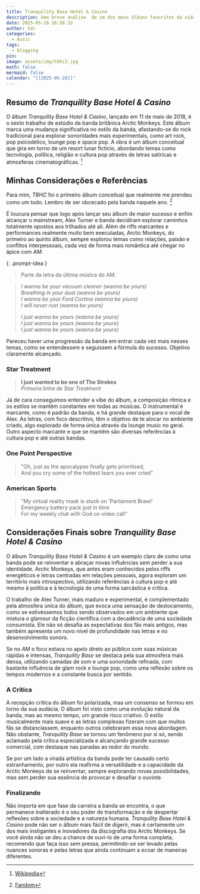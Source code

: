 ```yaml
---
title: Tranquility Base Hotel & Casino
description: Uma breve análise  de um dos meus álbuns favoritos da vida
date: 2025-05-28 16:56:32
author: Val
categories:
  - music
tags:
  - blogging
pin: 
image: assets/img/tbhc2.jpg
math: false
mermaid: false
calendar: "[[2025-05-28]]"
---
```

## Resumo de _Tranquility Base Hotel & Casino_

O álbum _Tranquility Base Hotel & Casino_, lançado em 11 de maio de 2018, é o sexto trabalho de estúdio da banda britânica Arctic Monkeys. Este álbum marca uma mudança significativa no estilo da banda, afastando-se do rock tradicional para explorar sonoridades mais experimentais, como art rock, pop psicodélico, lounge pop e space pop. A obra é um álbum conceitual que gira em torno de um resort lunar fictício, abordando temas como tecnologia, política, religião e cultura pop através de letras satíricas e atmosferas cinematográficas. [^1]

## Minhas Considerações e Referências

Para mim, _TBHC_ foi o primeiro álbum conceitual que realmente me prendeu como um todo. Lembro de ser obcecado pela banda naquele ano. [^2]

É loucura pensar que logo após lançar seu álbum de maior sucesso e enfim alcançar o mainstream, Alex Turner e banda decidiram explorar caminhos totalmente opostos aos trilhados até ali. Além de riffs marcantes e performances realmente muito bem executadas, Arctic Monkeys, do primeiro ao quinto álbum, sempre explorou temas como relações, paixão e conflitos interpessoais, cada vez de forma mais romântica até chegar no ápice com _AM_.

{: .prompt-idea }
> Parte da letra da última música do AM.

> _I wanna be your vacuum cleaner (wanna be yours)_  
> _Breathing in your dust (wanna be yours)_  
> _I wanna be your Ford Cortina (wanna be yours)_  
> _I will never rust (wanna be yours)_
> 
> _I just wanna be yours (wanna be yours)_  
> _I just wanna be yours (wanna be yours)_  
> _I just wanna be yours (wanna be yours)_


<!-- markdownlint-capture -->


Pareceu haver uma progressão da banda em entrar cada vez mais nesses temas, como se entendessem e seguissem a fórmula do sucesso. Objetivo claramente alcançado. 



### Star Treatment

>  **I just wanted to be one of The Strokes**  
> _Primeira linha de Star Treatment_

Já de cara conseguimos entender a vibe do álbum, a composição rítmica e os estilos se mantêm constantes em todas as músicas. O instrumental é marcante, como é padrão da banda, e há grande destaque para o vocal de Alex. As letras, com foco descritivo, têm o objetivo de te alocar no ambiente criado, algo explorado de forma única através da lounge music no geral. Outro aspecto marcante e que se mantém são diversas referências à cultura pop e até outras bandas.

### One Point Perspective

>  "Oh, just as the apocalypse finally gets prioritised,  
> And you cry some of the hottest tears you ever cried"

### American Sports

>  "My virtual reality mask is stuck on 'Parliament Brawl'  
> Emergency battery pack just in time  
> For my weekly chat with God on video call"



## Considerações Finais sobre _Tranquility Base Hotel & Casino_

O álbum _Tranquility Base Hotel & Casino_ é um exemplo claro de como uma banda pode se reinventar e abraçar novas influências sem perder a sua identidade. Arctic Monkeys, que antes eram conhecidos pelos riffs energéticos e letras centradas em relações pessoais, agora exploram um território mais introspectivo, utilizando referências à cultura pop e até mesmo à política e à tecnologia de uma forma sarcástica e crítica.

O trabalho de Alex Turner, mais maduro e experimental, é complementado pela atmosfera única do álbum, que evoca uma sensação de deslocamento, como se estivéssemos todos sendo observados em um ambiente que mistura o glamour da ficção científica com a decadência de uma sociedade consumista. Ele não só desafia as expectativas dos fãs mais antigos, mas também apresenta um novo nível de profundidade nas letras e no desenvolvimento sonoro.

Se no _AM_ o foco estava no apelo direto ao público com suas músicas rápidas e intensas, _Tranquility Base_ se destaca pela sua atmosfera mais densa, utilizando camadas de som e uma sonoridade refinada, com bastante influência de glam rock e lounge pop, como uma reflexão sobre os tempos modernos e a constante busca por sentido.

### A Crítica

A recepção crítica do álbum foi polarizada, mas um consenso se formou em torno da sua audácia. O álbum foi visto como uma evolução natural da banda, mas ao mesmo tempo, um grande risco criativo. O estilo musicalmente mais suave e as letras complexas fizeram com que muitos fãs se distanciassem, enquanto outros celebraram essa nova abordagem. Não obstante, _Tranquility Base_ se tornou um fenômeno por si só, sendo aclamado pela crítica especializada e alcançando grande sucesso comercial, com destaque nas paradas ao redor do mundo.

Se por um lado a virada artística da banda pode ter causado certo estranhamento, por outro ela reafirma a versatilidade e a capacidade da Arctic Monkeys de se reinventar, sempre explorando novas possibilidades, mas sem perder sua essência de provocar e desafiar o ouvinte.

### Finalizando

Não importa em que fase da carreira a banda se encontra, o que permanece inalterado é o seu poder de transformação e de despertar reflexões sobre a sociedade e a natureza humana. _Tranquility Base Hotel & Casino_ pode não ser o álbum mais fácil de digerir, mas é certamente um dos mais instigantes e inovadores da discografia dos Arctic Monkeys. Se você ainda não se deu a chance de ouvi-lo de uma forma completa, recomendo que faça isso sem pressa, permitindo-se ser levado pelas nuances sonoras e pelas letras que ainda continuam a ecoar de maneiras diferentes.


[^1]:  ​[Wikipedia](https://en.wikipedia.org/wiki/Tranquility_Base_Hotel_%26_Casino?utm_source=chatgpt.com)
[^2]: [Fandom](https://arcticmonkeys.fandom.com/wiki/Tranquility_Base_Hotel_%26_Casino)







